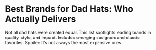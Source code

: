 # Best Brands for Dad Hats: Who Actually Delivers

Not all dad hats were created equal. This list spotlights leading brands in quality, style, and impact. Includes emerging designers and classic favorites. Spoiler: It’s not always the most expensive ones.